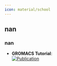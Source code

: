 ```yaml
---
icon: material/school
---
```



## **nan**
### **nan**
- **GROMACS Tutorial**:   
	[![Publication](https://img.shields.io/badge/Publication-Citations:0-blue?style=for-the-badge&logo=bookstack)](https://doi.org/10.1021/acs.jpcb.4c04901)  
